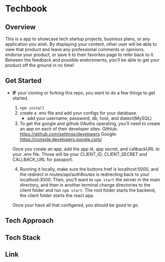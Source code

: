 # Techbook
## Overview
This is a app to showcase tech startup projects, business plans, or any application you wish. By displaying your content, other user will be able to view that product and leave any professional comments or opinions, endorse your product, or save it to their favorites page to refer back to it. Between the feedback and possible endorsments, you'll be able to get your product off the ground in no time!

## Get Started
- **IF** your cloning or forking this repo, you want to do a few things to get started. 
    1. ```npm install```
    2. create a .env file and add your configs for your database.
        - add your username, password, db, host, and dialect(MySQL)
    3. To get the google and github OAuths operating, you'll need to create an app on each of their developer sites. 
    GitHub: https://github.com/settings/developers
    Google: https://console.developers.google.com/ 
    
    Once you create an app, add the app id, app secret, and callbackURL to your .env file. Those will be your CLIENT_ID, CLIENT_SECRET and CALLBACK_URL for passport.

    4. Running it locally, make sure the buttons href is localhost:5000, and the redirect in routes/api/authRoutes is redirecting back to your localhost:3000. Then, you'll want to ```npm start``` the server in the main directory, and then in another terminal change directories to the client folder and run ```npm start```. The root folder starts the backend, the client folder starts the react app.

    Once your have all that configered, you should be good to go. 

## Tech Approach
## Tech Stack
## Link

